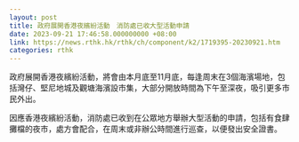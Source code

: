 ```yaml
---
layout: post
title: 政府展開香港夜繽紛活動　消防處已收大型活動申請
date: 2023-09-21 17:46:58.000000000 +08:00
link: https://news.rthk.hk/rthk/ch/component/k2/1719395-20230921.htm
categories: rthk
---
```


政府展開香港夜繽紛活動，將會由本月底至11月底，每逢周末在3個海濱場地，包括灣仔、堅尼地城及觀塘海濱設市集，大部分開放時間為下午至深夜，吸引更多市民外出。

因應香港夜繽紛活動，消防處已收到在公眾地方舉辦大型活動的申請，包括有食肆攤檔的夜市，處方會配合，在周末或非辦公時間進行巡查，以便發出安全證書。
